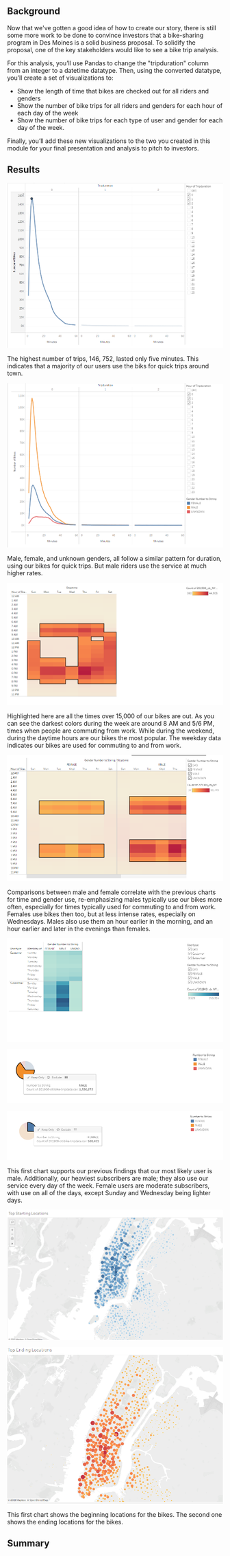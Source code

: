 ## Background

Now that we've gotten a good idea of how to create our story, there is still some more work to be done to convince investors that a bike-sharing program in Des Moines is a solid business proposal. To solidify the proposal, one of the key stakeholders would like to see a bike trip analysis.

For this analysis, you’ll use Pandas to change the "tripduration" column from an integer to a datetime datatype. Then, using the converted datatype, you’ll create a set of visualizations to:

- Show the length of time that bikes are checked out for all riders and genders
- Show the number of bike trips for all riders and genders for each hour of each day of the week
- Show the number of bike trips for each type of user and gender for each day of the week.

Finally, you’ll add these new visualizations to the two you created in this module for your final presentation and analysis to pitch to investors.

## Results

![](https://github.com/labinskin/bikesharing/blob/main/Resources/Check%20Times%20for%20Users.png)

The highest number of trips, 146, 752, lasted only five minutes. This indicates that a majority of our users use the biks for quick trips around town.

![](https://github.com/labinskin/bikesharing/blob/main/Resources/Checkout%20Times%20by%20Gender.png)

Male, female, and unknown genders, all follow a similar pattern for duration, using our bikes for quick trips. But male riders use the service at much higher rates.

![](https://github.com/labinskin/bikesharing/blob/main/Resources/Trips%20by%20Weekday%20for%20Each%20Hour.png)

Highlighted here are all the times over 15,000 of our bikes are out. As you can see the darkest colors during the week are around 8 AM and 5/6 PM, times when people are commuting from work. While during the weekend, during the daytime hours are our bikes the most popular. The weekday data indicates our bikes are used for commuting to and from work.

![](https://github.com/labinskin/bikesharing/blob/main/Resources/Trips%20by%20Gender.png)

Comparisons between male and female correlate with the previous charts for time and gender use, re-emphasizing males typically use our bikes more often, especially for times typically used for commuting to and from work. Females use bikes then too, but at less intense rates, especially on Wednesdays. Males also use them an hour earlier in the morning, and an hour earlier and later in the evenings than females.

![](https://github.com/labinskin/bikesharing/blob/main/Resources/Trips%20by%20Gender%20by%20Weekday.png)

![](https://github.com/labinskin/bikesharing/blob/main/Resources/Number%20of%20Males.png)

![](https://github.com/labinskin/bikesharing/blob/main/Resources/Number%20of%20Females.png)

 This first chart supports our previous findings that our most likely user is male. Additionally, our heaviest subscribers are male; they also use our service every day of the week. Female users are moderate subscribers, with use on all of the days, except Sunday and Wednesday being lighter days.

![](https://github.com/labinskin/bikesharing/blob/main/Resources/Top%20Starting%20Locations.png)

![](https://github.com/labinskin/bikesharing/blob/main/Resources/Top%20Ending%20Locations.png)

This first chart shows the beginning locations for the bikes. The second one shows the ending locations for the bikes.

## Summary

